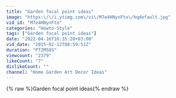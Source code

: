 ```yaml
---
title: "Garden focal point ideas"
image: "https:\/\/i.ytimg.com\/vi\/M7e4HNynFto\/hqdefault.jpg"
vid_id: "M7e4HNynFto"
categories: "Howto-Style"
tags: ["Garden focal point ideas"]
date: "2022-04-16T16:35:20+03:00"
vid_date: "2015-02-12T08:59:51Z"
duration: "PT2M58S"
viewcount: "2379"
likeCount: "7"
dislikeCount: ""
channel: "Home Garden Art Decor Ideas"
---
```

{% raw %}Garden focal point ideas{% endraw %}
